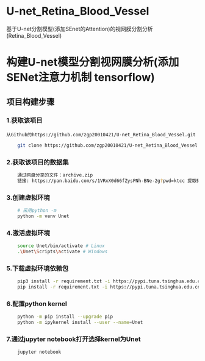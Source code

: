 # U-net_Retina_Blood_Vessel
基于U-net分割模型(添加SEnet的Attention)的视网膜分割分析(Retina_Blood_Vessel)
# 构建U-net模型分割视网膜分析(添加SENet注意力机制 tensorflow) 
## 项目构建步骤
### 1.获取该项目
    从Github的https://github.com/zgp20010421/U-net_Retina_Blood_Vessel.git
```bash
    git clone https://github.com/zgp20010421/U-net_Retina_Blood_Vessel.git
```

### 2.获取该项目的数据集
```bash
    通过网盘分享的文件：archive.zip
    链接: https://pan.baidu.com/s/1VRxX0d66fZysPNh-BNe-2g?pwd=ktcc 提取码: ktcc
```

### 3.创建虚拟环境
```bash
    # 采用python -m
    python -m venv Unet
```

### 4.激活虚拟环境
```bash
    source Unet/bin/activate # Linux
    .\Unet\Scripts\activate # Windows 
```

### 5.下载虚拟环境依赖包
```bash
    pip3 install -r requirement.txt -i https://pypi.tuna.tsinghua.edu.cn/simple #  Linux 
    pip install -r requirement.txt -i https://pypi.tuna.tsinghua.edu.cn/simple #  Windows
```

### 6.配置python kernel
```bash
    python -m pip install --upgrade pip
    python -m ipykernel install --user --name=Unet
```

### 7.通过jupyter notebook打开选择kernel为Unet
```bash
    jupyter notebook
```

